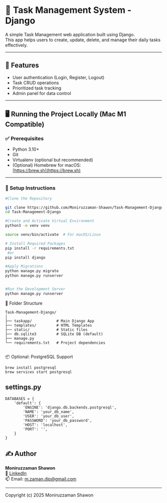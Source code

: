 # 📝 Task Management System - Django

A simple Task Management web application built using Django.  
This app helps users to create, update, delete, and manage their daily tasks effectively.

---

## 🚀 Features

- User authentication (Login, Register, Logout)
- Task CRUD operations
- Prioritized task tracking
- Admin panel for data control

---

## 🖥️ Running the Project Locally (Mac M1 Compatible)

### ✅ Prerequisites

- Python 3.10+
- Git
- Virtualenv (optional but recommended)
- (Optional) Homebrew for macOS:  
  [https://brew.sh](https://brew.sh)

---

### 🔧 Setup Instructions


```bash
#Clone the Repository

git clone https://github.com/Moniruzzaman-Shawon/Task-Management-Django.git
cd Task-Management-Django

#Create and Activate Virtual Environment
python3 -m venv venv

source venv/bin/activate  # For macOS/Linux

# Install Required Packages
pip install -r requirements.txt
 #or 
pip install django

#Apply Migrations
python manage.py migrate
python manage.py runserver


#Run the Development Server
python manage.py runserver
```


📁 Folder Structure
```
Task-Management-Django/
│
├── taskapp/           # Main Django App
├── templates/         # HTML Templates
├── static/            # Static files
├── db.sqlite3         # SQLite DB (default)
├── manage.py
└── requirements.txt   # Project dependencies


```


📦 Optional: PostgreSQL Support
```
brew install postgresql
brew services start postgresql
```

## settings.py
```
DATABASES = {
    'default': {
        'ENGINE': 'django.db.backends.postgresql',
        'NAME': 'your_db_name',
        'USER': 'your_db_user',
        'PASSWORD': 'your_db_password',
        'HOST': 'localhost',
        'PORT': '',
    }
}

```

## ✍️ Author

**Moniruzzaman Shawon**  
🔗 [LinkedIn](https://www.linkedin.com/in/moniruzzamanshawon/)  
📫 Email: m.zaman.djp@gmail.com

---

Copyright (c) 2025 Moniruzzaman Shawon

